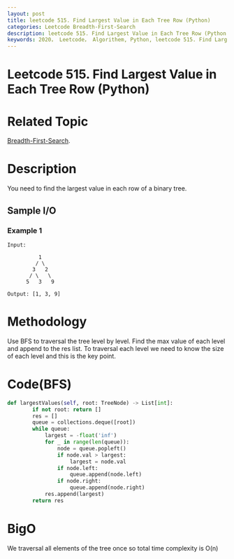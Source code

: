 ```yaml
---
layout: post
title: leetcode 515. Find Largest Value in Each Tree Row (Python)
categories: Leetcode Breadth-First-Search
description: leetcode 515. Find Largest Value in Each Tree Row (Python Solution)
keywords: 2020， Leetcode， Algorithem, Python, leetcode 515. Find Largest Value in Each Tree Row, zhenyu, Breadth-First-Search, BFS, Breadth First Search
---
```


# Leetcode 515. Find Largest Value in Each Tree Row (Python)

# Related Topic
<a href="/categories/#Breadth-First-Search" target="_blank"> Breadth-First-Search</a>.

# Description
You need to find the largest value in each row of a binary tree.

## Sample I/O

### Example 1
```
Input: 

          1
         / \
        3   2
       / \   \  
      5   3   9 

Output: [1, 3, 9]
```


# Methodology
Use BFS to traversal the tree level by level. Find the max value of each level and append to the res list. To traversal each level we need to know the size of each level and this is the key point.

# Code(BFS)
```python
def largestValues(self, root: TreeNode) -> List[int]:
        if not root: return []
        res = []
        queue = collections.deque([root])
        while queue:
            largest = -float('inf')
            for _ in range(len(queue)):
                node = queue.popleft()
                if node.val > largest:
                    largest = node.val
                if node.left:
                    queue.append(node.left)
                if node.right:
                    queue.append(node.right)
            res.append(largest)
        return res
```
# BigO
We traversal all elements of the tree once so total time complexity is O(n)